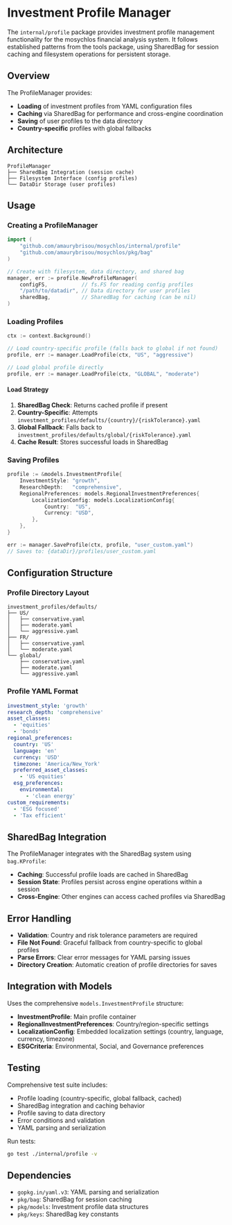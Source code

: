 # Investment Profile Manager

The `internal/profile` package provides investment profile management functionality for the mosychlos financial analysis system. It follows established patterns from the tools package, using SharedBag for session caching and filesystem operations for persistent storage.

## Overview

The ProfileManager provides:

- **Loading** of investment profiles from YAML configuration files
- **Caching** via SharedBag for performance and cross-engine coordination
- **Saving** of user profiles to the data directory
- **Country-specific** profiles with global fallbacks

## Architecture

```
ProfileManager
├── SharedBag Integration (session cache)
├── Filesystem Interface (config profiles)
└── DataDir Storage (user profiles)
```

## Usage

### Creating a ProfileManager

```go
import (
    "github.com/amaurybrisou/mosychlos/internal/profile"
    "github.com/amaurybrisou/mosychlos/pkg/bag"
)

// Create with filesystem, data directory, and shared bag
manager, err := profile.NewProfileManager(
    configFS,           // fs.FS for reading config profiles
    "/path/to/datadir", // Data directory for user profiles
    sharedBag,          // SharedBag for caching (can be nil)
)
```

### Loading Profiles

```go
ctx := context.Background()

// Load country-specific profile (falls back to global if not found)
profile, err := manager.LoadProfile(ctx, "US", "aggressive")

// Load global profile directly
profile, err := manager.LoadProfile(ctx, "GLOBAL", "moderate")
```

#### Load Strategy

1. **SharedBag Check**: Returns cached profile if present
2. **Country-Specific**: Attempts `investment_profiles/defaults/{country}/{riskTolerance}.yaml`
3. **Global Fallback**: Falls back to `investment_profiles/defaults/global/{riskTolerance}.yaml`
4. **Cache Result**: Stores successful loads in SharedBag

### Saving Profiles

```go
profile := &models.InvestmentProfile{
    InvestmentStyle: "growth",
    ResearchDepth:   "comprehensive",
    RegionalPreferences: models.RegionalInvestmentPreferences{
        LocalizationConfig: models.LocalizationConfig{
            Country:  "US",
            Currency: "USD",
        },
    },
}

err := manager.SaveProfile(ctx, profile, "user_custom.yaml")
// Saves to: {dataDir}/profiles/user_custom.yaml
```

## Configuration Structure

### Profile Directory Layout

```
investment_profiles/defaults/
├── US/
│   ├── conservative.yaml
│   ├── moderate.yaml
│   └── aggressive.yaml
├── FR/
│   ├── conservative.yaml
│   └── moderate.yaml
└── global/
    ├── conservative.yaml
    ├── moderate.yaml
    └── aggressive.yaml
```

### Profile YAML Format

```yaml
investment_style: 'growth'
research_depth: 'comprehensive'
asset_classes:
  - 'equities'
  - 'bonds'
regional_preferences:
  country: 'US'
  language: 'en'
  currency: 'USD'
  timezone: 'America/New_York'
  preferred_asset_classes:
    - 'US equities'
  esg_preferences:
    environmental:
      - 'clean energy'
custom_requirements:
  - 'ESG focused'
  - 'Tax efficient'
```

## SharedBag Integration

The ProfileManager integrates with the SharedBag system using `bag.KProfile`:

- **Caching**: Successful profile loads are cached in SharedBag
- **Session State**: Profiles persist across engine operations within a session
- **Cross-Engine**: Other engines can access cached profiles via SharedBag

## Error Handling

- **Validation**: Country and risk tolerance parameters are required
- **File Not Found**: Graceful fallback from country-specific to global profiles
- **Parse Errors**: Clear error messages for YAML parsing issues
- **Directory Creation**: Automatic creation of profile directories for saves

## Integration with Models

Uses the comprehensive `models.InvestmentProfile` structure:

- **InvestmentProfile**: Main profile container
- **RegionalInvestmentPreferences**: Country/region-specific settings
- **LocalizationConfig**: Embedded localization settings (country, language, currency, timezone)
- **ESGCriteria**: Environmental, Social, and Governance preferences

## Testing

Comprehensive test suite includes:

- Profile loading (country-specific, global fallback, cached)
- SharedBag integration and caching behavior
- Profile saving to data directory
- Error conditions and validation
- YAML parsing and serialization

Run tests:

```bash
go test ./internal/profile -v
```

## Dependencies

- `gopkg.in/yaml.v3`: YAML parsing and serialization
- `pkg/bag`: SharedBag for session caching
- `pkg/models`: Investment profile data structures
- `pkg/keys`: SharedBag key constants
